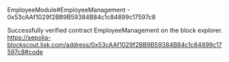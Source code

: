 EmployeeModule#EmployeeManagement - 0x53cAAf1029f2BB9B59384B84c1c84899c17597c8

Successfully verified contract EmployeeManagement on the block explorer.
https://sepolia-blockscout.lisk.com/address/0x53cAAf1029f2BB9B59384B84c1c84899c17597c8#code